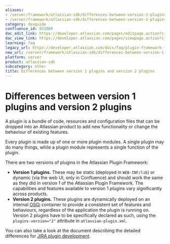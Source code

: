 ```yaml
---
aliases:
- /server/framework/atlassian-sdk/differences-between-version-1-plugins-and-version-2-plugins-852009.html
- /server/framework/atlassian-sdk/differences-between-version-1-plugins-and-version-2-plugins-852009.md
category: devguide
confluence_id: 852009
dac_edit_link: https://developer.atlassian.com/pages/editpage.action?cjm=wozere&pageId=852009
dac_view_link: https://developer.atlassian.com/pages/viewpage.action?cjm=wozere&pageId=852009
learning: faq
legacy_url: https://developer.atlassian.com/docs/faq/plugin-framework-faq/differences-between-version-1-plugins-and-version-2-plugins
new_url: /server/framework/atlassian-sdk/differences-between-version-1-plugins-and-version-2-plugins
platform: server
product: atlassian-sdk
subcategory: other
title: Differences between version 1 plugins and version 2 plugins
---
```

# Differences between version 1 plugins and version 2 plugins

A plugin is a bundle of code, resources and configuration files that can be dropped into an Atlassian product to add new functionality or change the behaviour of existing features.

Every plugin is made up of one or more plugin modules. A single plugin may do many things, while a plugin module represents a single function of the plugin.

There are two versions of plugins in the Atlassian Plugin Framework:

-   **Version 1 plugins.** These may be static (deployed in `WEB-INF/lib`) or dynamic (via the web UI, only in Confluence) and should work the same as they did in version 1 of the Atlassian Plugin Framework. The capabilities and features available to version 1 plugins vary significantly across products.
-   **Version 2 plugins.** These plugins are dynamically deployed on an internal <a href="http://osgi.org" class="external-link">OSGi</a> container to provide a consistent set of features and behaviours, regardless of the application the plugin is running on. Version 2 plugins have to be specifically declared as such, using the `plugins-version="2"` attribute in `atlassian-plugin.xml`.

You can also take a look at the document describing the detailed differences for <a href="/pages/createpage.action?spaceKey=JIRADEV&amp;title=Differences+between+Plugins1+and+Plugins2" class="createlink">JIRA plugin development</a>.






































